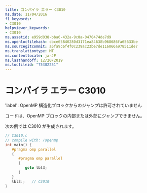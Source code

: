 ```yaml
---
title: コンパイラ エラー C3010
ms.date: 11/04/2016
f1_keywords:
- C3010
helpviewer_keywords:
- C3010
ms.assetid: e959d038-bba6-432a-9c0a-0470474de7d9
ms.openlocfilehash: cbce65840280d3171ea84638b968686fa65633be
ms.sourcegitcommit: a5fa9c6f4f0c239ac23be7de116066a978511de7
ms.translationtype: MT
ms.contentlocale: ja-JP
ms.lasthandoff: 12/20/2019
ms.locfileid: "75302251"
---
```

# <a name="compiler-error-c3010"></a>コンパイラ エラー C3010

'label': OpenMP 構造化ブロックからのジャンプは許可されていません

コードは、OpenMP ブロックの内部または外部にジャンプできません。

次の例では C3010 が生成されます。

```c
// C3010.c
// compile with: /openmp
int main() {
   #pragma omp parallel
   {
      #pragma omp parallel
      {
         goto lbl3;
      }
   }
   lbl3:;   // C3010
}
```
